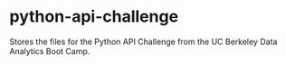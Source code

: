 # python-api-challenge
Stores the files for the Python API Challenge from the UC Berkeley Data Analytics Boot Camp.
